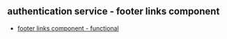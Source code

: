 ## authentication service - footer links component

- [footer links component - functional](1d1.md)
